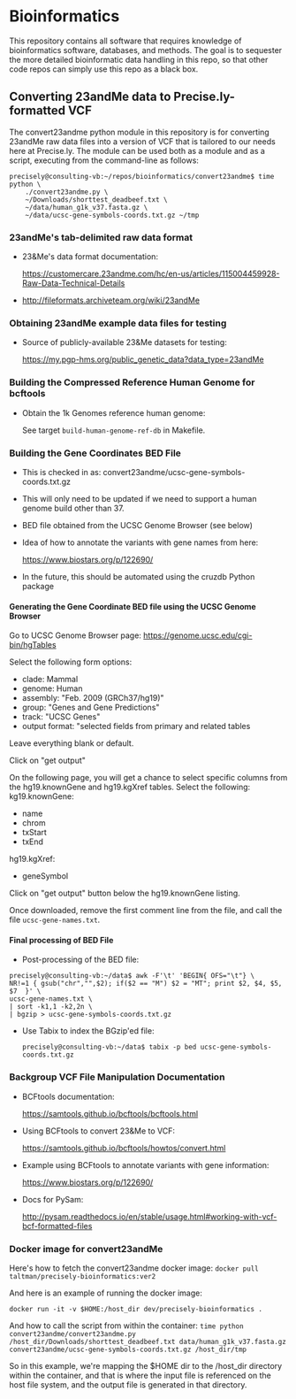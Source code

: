 # Bioinformatics

This repository contains all software that requires knowledge of
bioinformatics software, databases, and methods. The goal is to
sequester the more detailed bioinformatic data handling in this repo,
so that other code repos can simply use this repo as a black box.

## Converting 23andMe data to Precise.ly-formatted VCF

The convert23andme python module in this repository is for converting
23andMe raw data files into a version of VCF that is tailored to our
needs here at Precise.ly. The module can be used both as a module and
as a script, executing from the command-line as follows:

```
precisely@consulting-vb:~/repos/bioinformatics/convert23andme$ time python \
    ./convert23andme.py \
	~/Downloads/shorttest_deadbeef.txt \
	~/data/human_g1k_v37.fasta.gz \
	~/data/ucsc-gene-symbols-coords.txt.gz ~/tmp
```

### 23andMe's tab-delimited raw data format

- 23&Me's data format documentation: 

	https://customercare.23andme.com/hc/en-us/articles/115004459928-Raw-Data-Technical-Details

- http://fileformats.archiveteam.org/wiki/23andMe


### Obtaining 23andMe example data files for testing

- Source of publicly-available 23&Me datasets for testing: 
  
  https://my.pgp-hms.org/public_genetic_data?data_type=23andMe


### Building the Compressed Reference Human Genome for bcftools

- Obtain the 1k Genomes reference human genome:

	See target `build-human-genome-ref-db` in Makefile.

### Building the Gene Coordinates BED File
- This is checked in as:
  convert23andme/ucsc-gene-symbols-coords.txt.gz
- This will only need to be updated if we need to support a human
  genome build other than 37.
- BED file obtained from the UCSC Genome Browser (see below)
- Idea of how to annotate the variants with gene names from here: 

	https://www.biostars.org/p/122690/
- In the future, this should be automated using the cruzdb Python package

#### Generating the Gene Coordinate BED file using the UCSC Genome Browser

Go to UCSC Genome Browser page:
https://genome.ucsc.edu/cgi-bin/hgTables

Select the following form options:
- clade: Mammal
- genome: Human
- assembly: "Feb. 2009 (GRCh37/hg19)"
- group: "Genes and Gene Predictions"
- track: "UCSC Genes"
- output format: "selected fields from primary and related tables

Leave everything blank or default.

Click on "get output"

On the following page, you will get a chance to select specific
columns from the hg19.knownGene and hg19.kgXref tables. Select the
following:
kg19.knownGene:
- name
- chrom
- txStart
- txEnd

hg19.kgXref:
- geneSymbol

Click on "get output" button below the hg19.knownGene listing.

Once downloaded, remove the first comment line from the file, and call
the file `ucsc-gene-names.txt`.

#### Final processing of BED File
- Post-processing of the BED file:

```
precisely@consulting-vb:~/data$ awk -F'\t' 'BEGIN{ OFS="\t"} \
NR!=1 { gsub("chr","",$2); if($2 == "M") $2 = "MT"; print $2, $4, $5, $7  }' \
ucsc-gene-names.txt \
| sort -k1,1 -k2,2n \
| bgzip > ucsc-gene-symbols-coords.txt.gz
```

- Use Tabix to index the BGzip'ed file:

	`precisely@consulting-vb:~/data$ tabix -p bed ucsc-gene-symbols-coords.txt.gz`

### Backgroup VCF File Manipulation Documentation 

- BCFtools documentation: 

	https://samtools.github.io/bcftools/bcftools.html

- Using BCFtools to convert 23&Me to VCF: 

	https://samtools.github.io/bcftools/howtos/convert.html

- Example using BCFtools to annotate variants with gene information: 
  
  https://www.biostars.org/p/122690/
  
- Docs for PySam: 

	http://pysam.readthedocs.io/en/stable/usage.html#working-with-vcf-bcf-formatted-files

### Docker image for convert23andMe

Here's how to fetch the convert23andme docker image: 
`docker pull taltman/precisely-bioinformatics:ver2`

And here is an example of running the docker image:

`docker run -it -v $HOME:/host_dir dev/precisely-bioinformatics .`

And how to call the script from within the container:
`time python convert23andme/convert23andme.py /host_dir/Downloads/shorttest_deadbeef.txt data/human_g1k_v37.fasta.gz convert23andme/ucsc-gene-symbols-coords.txt.gz /host_dir/tmp`

So in this example, we're mapping the $HOME dir to the /host_dir
directory within the container, and that is where the input file is
referenced on the host file system, and the output file is generated
in that directory.

